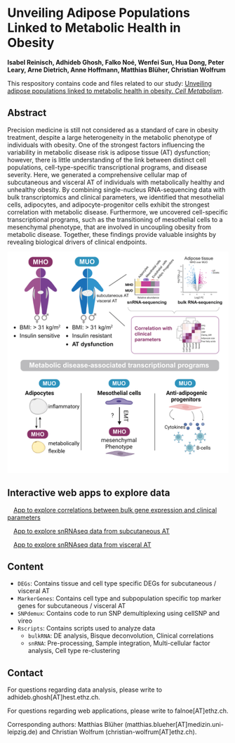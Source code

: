 # Unveiling Adipose Populations Linked to Metabolic Health in Obesity
**Isabel Reinisch, Adhideb Ghosh, Falko Noé, Wenfei Sun, Hua Dong, Peter Leary, Arne Dietrich, Anne Hoffmann, Matthias Blüher, Christian Wolfrum**

This respository contains code and files related to our study: [Unveiling adipose populations linked to metabolic health in obesity. *Cell Metabolism*](https://doi.org/10.1016/j.cmet.2024.11.006).

## Abstract
Precision medicine is still not considered as a standard of care in obesity treatment, despite a large heterogeneity in the metabolic phenotype of individuals with obesity. One of the strongest factors influencing the variability in metabolic disease risk is adipose tissue (AT) dysfunction; however, there is little understanding of the link between distinct cell populations, cell-type-specific transcriptional programs, and disease severity. Here, we generated a comprehensive cellular map of subcutaneous and visceral AT of individuals with metabolically healthy and unhealthy obesity. By combining single-nucleus RNA-sequencing data with bulk transcriptomics and clinical parameters, we identified that mesothelial cells, adipocytes, and adipocyte-progenitor cells exhibit the strongest correlation with metabolic disease. Furthermore, we uncovered cell-specific transcriptional programs, such as the transitioning of mesothelial cells to a mesenchymal phenotype, that are involved in uncoupling obesity from metabolic disease. Together, these findings provide valuable insights by revealing biological drivers of clinical endpoints.

![Graphical Abstract](/images/graphical_abstract.png)

## Interactive web apps to explore data
&emsp;[App to explore correlations between bulk gene expression and clinical parameters](https://shiny-public.fgcz.uzh.ch/app/tnb_ethz_exploreMHUO)  <p>
&emsp;[App to explore snRNAseq data from subcutaneous AT](https://shiny-public.fgcz.uzh.ch/app/tnb_ethz_snMHUO_scAT) <p>
&emsp;[App to explore snRNAseq data from visceral AT](https://shiny-public.fgcz.uzh.ch/app/tnb_ethz_snMHUO_visAT) <p>

## Content

* `DEGs`: Contains tissue and cell type specific DEGs for subcutaneous / visceral AT
* `MarkerGenes`: Contains cell type and subpopulation specific top marker genes for subcutaneous / visceral AT
* `SNPdemux`: Contains code to run SNP demultiplexing using cellSNP and vireo
* `Rscripts`: Contains scripts used to analyze data
  * `bulkRNA`: DE analysis, Bisque deconvolution, Clinical correlations
  * `snRNA`: Pre-processing, Sample integration, Multi-cellular factor analysis, Cell type re-clustering


## Contact
For questions regarding data analysis, please write to adhideb.ghosh[AT]hest.ethz.ch. <p>
For questions regarding web applications, please write to falnoe[AT]ethz.ch. <p>
Corresponding authors: Matthias Blüher (matthias.blueher[AT]medizin.uni-leipzig.de) and Christian Wolfrum (christian-wolfrum[AT]ethz.ch).
